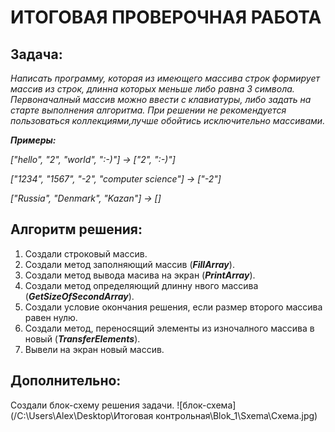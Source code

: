 # ИТОГОВАЯ ПРОВЕРОЧНАЯ РАБОТА

## Задача:
*Написать программу, которая из имеющего массива строк формирует массив из строк, длинна которых меньше либо равна 3 символа. Первоначалный массив можно ввести с клавиатуры, либо задать на старте выполнения алгоритма. При решении не рекомендуется пользоваться коллекциями,лучше обойтись исключительно массивами.*

***Примеры:***

*["hello", "2", "world", ":-)"] -> ["2", ":-)"]*

*["1234", "1567", "-2", "computer science"] -> ["-2"]*

*["Russia", "Denmark", "Kazan"] -> []*


## Алгоритм решения:
1. Создали строковый массив.
2. Создали метод заполняющий массив (***FillArray***).
3. Создали метод вывода масива на экран (***PrintArray***).
4. Создали метод определяющий длинну  нвого массива (***GetSizeOfSecondArray***).
5. Создали условие окончания решения, если размер второго массива равен нулю.
6. Создали метод, переносящий элементы из изночалного массива в новый (***TransferElements***).
7. Вывели на экран новый массив.

## Дополнительно:
Создали блок-схему решения задачи.
![блок-схема] (/C:\Users\Alex\Desktop\Итоговая контрольная\Blok_1\Sxema\Схема.jpg)









